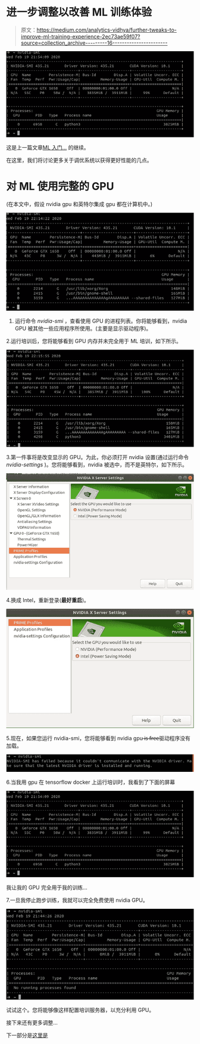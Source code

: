 # 进一步调整以改善 ML 训练体验

> 原文：<https://medium.com/analytics-vidhya/further-tweaks-to-improve-ml-training-experience-2ec73ae59f07?source=collection_archive---------16----------------------->

![](img/d7bbea9c1f8bf824ae92f709533d3c7d.png)

这是上一篇文章[ML 入门…](/@lijojose/getting-started-with-ml-without-much-of-software-installation-dependencies-1ce37f14b603) 的继续。

在这里，我们将讨论更多关于调优系统以获得更好性能的几点。

# 对 ML 使用完整的 GPU

(在本文中，假设 nvidia gpu 和英特尔集成 gpu 都在计算机中。)

![](img/82f6437b2472ea8ea592d0bd2168860d.png)

1.  运行命令 *nvidia-smi* ，查看使用 GPU 的进程列表。你将能够看到，nvidia GPU 被其他一些应用程序所使用。(主要是显示驱动程序)。

2.运行培训后，您将能够看到 GPU 内存并未完全用于 ML 培训，如下所示。

![](img/4987872abceb080494b6f3000745f1cf.png)

3.第一件事将是改变显示的 GPU。为此，你必须打开 nvidia 设置(通过运行命令 *nvidia-settings* )。您将能够看到，nvidia 被选中，而不是英特尔，如下所示。

![](img/3cb103fb26da3fb0b65e4502a3232341.png)

4.换成 Intel，重新登录(**最好重启**)。

![](img/067f3f9b90d26b457c9b95f421cbfb7e.png)

5.现在，如果您运行 nvidia-smi，您将能够看到 nvidia gpu ̶i̶s̶ ̶f̶r̶e̶e̶驱动程序没有加载。

![](img/3102dd903f812bd6e2da9857fe5d3b1c.png)

6.当我用 gpu 在 tensorflow docker 上运行培训时，我看到了下面的屏幕

![](img/d7bbea9c1f8bf824ae92f709533d3c7d.png)

我让我的 GPU 完全用于我的训练…

7.一旦我停止跑步训练，我就可以完全免费使用 nvidia GPU。

![](img/c1f1dcd742eccbadadeed43bb8578672.png)

试试这个。您将能够像这样配置培训服务器，以充分利用 GPU。

接下来还有更多调整…

下一部分是[这里是](/@lijojose/docker-tensorflow-gui-matplotlib-6cdd327d4a0f)